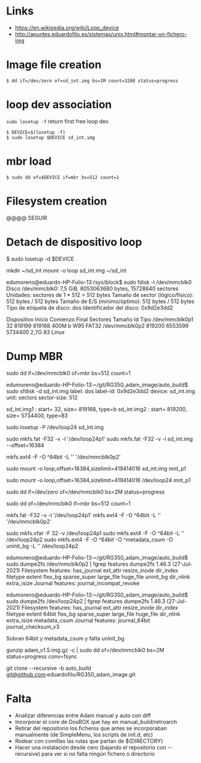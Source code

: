 # Links

* https://en.wikipedia.org/wiki/Loop_device
* http://apuntes.eduardofilo.es/sistemas/unix.html#montar-un-fichero-img


# Image file creation

```
$ dd if=/dev/zero of=sd_int.img bs=1M count=3200 status=progress
```

# loop dev association

`sudo losetup -f` return first free loop dev.

```
$ DEVICE=$(losetup -f)
$ sudo losetup $DEVICE sd_int.img
```

# mbr load

```
$ sudo dd of=$DEVICE if=mbr bs=512 count=1
```

# Filesystem creation

@@@@ SEGUIR



# Detach de dispositivo loop

$ sudo losetup -d $DEVICE






mkdir ~/sd_int
mount -o loop sd_int.img ~/sd_int



edumoreno@eduardo-HP-Folio-13:/sys/block$ sudo fdisk -l /dev/mmcblk0
Disco /dev/mmcblk0: 7,5 GiB, 8053063680 bytes, 15728640 sectores
Unidades: sectores de 1 * 512 = 512 bytes
Tamaño de sector (lógico/físico): 512 bytes / 512 bytes
Tamaño de E/S (mínimo/óptimo): 512 bytes / 512 bytes
Tipo de etiqueta de disco: dos
Identificador del disco: 0x9d2e3dd2

Dispositivo    Inicio Comienzo   Final Sectores Tamaño Id Tipo
/dev/mmcblk0p1              32  819199   819168   400M  b W95 FAT32
/dev/mmcblk0p2          819200 6553599  5734400   2,7G 83 Linux


# Dump MBR

sudo dd if=/dev/mmcblk0 of=mbr bs=512 count=1




edumoreno@eduardo-HP-Folio-13:~/git/RG350_adam_image/auto_build$ sudo sfdisk -d sd_int.img
label: dos
label-id: 0x9d2e3dd2
device: sd_int.img
unit: sectors
sector-size: 512

sd_int.img1 : start=          32, size=      819168, type=b
sd_int.img2 : start=      819200, size=     5734400, type=83





sudo losetup -P /dev/loop24 sd_int.img

sudo mkfs.fat -F32 -v -l '/dev/loop24p1'
sudo mkfs.fat -F32 -v -l sd_int.img --offset=16384


mkfs.ext4 -F -O ^64bit -L '' '/dev/mmcblk0p2'


sudo mount -o loop,offset=16384,sizelimit=419414016 sd_int.img mnt_p1


sudo mount -o loop,offset=16384,sizelimit=419414016 /dev/loop24 mnt_p1



sudo dd if=/dev/zero of=/dev/mmcblk0 bs=2M status=progress

sudo dd of=/dev/mmcblk0 if=mbr bs=512 count=1


mkfs.fat -F32 -v -l '/dev/loop24p1'
mkfs.ext4 -F -O ^64bit -L '' '/dev/mmcblk0p2'

sudo mkfs.vfat -F 32 -v /dev/loop24p1
sudo mkfs.ext4 -F -O ^64bit -L '' /dev/loop24p2
sudo mkfs.ext4 -F -O ^64bit -O ^metadata_csum -O uninit_bg -L '' /dev/loop24p2



edumoreno@eduardo-HP-Folio-13:~/git/RG350_adam_image/auto_build$ sudo dumpe2fs /dev/mmcblk0p2 | fgrep features
dumpe2fs 1.46.3 (27-Jul-2021)
Filesystem features:      has_journal ext_attr resize_inode dir_index filetype extent flex_bg sparse_super large_file huge_file uninit_bg dir_nlink extra_isize
Journal features:         journal_incompat_revoke


edumoreno@eduardo-HP-Folio-13:~/git/RG350_adam_image/auto_build$ sudo dumpe2fs /dev/loop24p2 | fgrep features
dumpe2fs 1.46.3 (27-Jul-2021)
Filesystem features:      has_journal ext_attr resize_inode dir_index filetype extent 64bit flex_bg sparse_super large_file huge_file dir_nlink extra_isize metadata_csum
Journal features:         journal_64bit journal_checksum_v3


Sobran 64bit y metadata_csum y falta uninit_bg


gunzip adam_v1.5.img.gz -c | sudo dd of=/dev/mmcblk0 bs=2M status=progress conv=fsync



git clone --recursive -b auto_build git@github.com:eduardofilo/RG350_adam_image.git


# Falta

* Analizar diferencias entre Adam manual y auto con diff
* Incorporar el core de DosBOX que hay en manual_build/retroarch
* Retirar del repositorio los ficheros que antes se incorporaban manualmente (de SimpleMenu, los scripts de init.d, etc)
* Rodear con comillas las rutas que partan de ${DIRECTORY}
* Hacer una instalación desde cero (bajando el repositorio con --recursive) para ver si no falta ningún fichero o directorio
